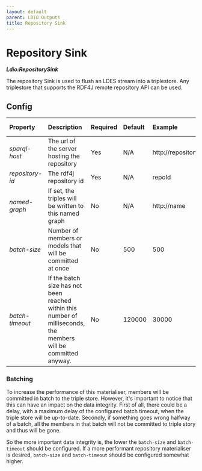 ```yaml
---
layout: default
parent: LDIO Outputs
title: Repository Sink
---
```


# Repository Sink

***Ldio:RepositorySink***

The repository Sink is used to flush an LDES stream into a triplestore.
Any triplestore that supports the RDF4J remote repository API can be used.

## Config

| Property        | Description                                                                                                      | Required | Default | Example                 | Supported values |
|:----------------|:-----------------------------------------------------------------------------------------------------------------|:---------|:--------|:------------------------|:-----------------|
| _sparql-host_   | The url of the server hosting the repository                                                                     | Yes      | N/A     | http://repositoryServer | URL              |
| _repository-id_ | The rdf4j repository id                                                                                          | Yes      | N/A     | repoId                  | String           |
| _named-graph_   | If set, the triples will be written to this named graph                                                          | No       | N/A     | http://name             | Any valid IRI    |
| _batch-size_    | Number of members or models that will be committed at once                                                       | No       | 500     | 500                     | Integer          |
| _batch-timeout_ | If the batch size has not been reached within this number of milliseconds, the members will be committed anyway. | No       | 120000  | 30000                   | Integer          |

### Batching

To increase the performance of this materialiser, members will be committed in batch to the triple store. However, it's
important to notice that this can have an impact on the data integrity. First of all, there could be a delay, with a
maximum delay of the configured batch timeout, when the triple store will be up-to-date. Secondly, if something goes
wrong halfway of a batch, all the members in that batch will not be committed to triple story and thus will be gone.

So the more important data integrity is, the lower the `batch-size` and `batch-timeout` should be configured. If a more
performant repository materialiser is desired, `batch-size` and `batch-timeout` should be configured somewhat higher. 
